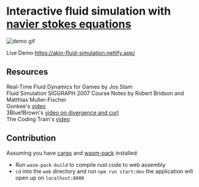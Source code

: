 # Interactive fluid simulation with [navier stokes equations](https://en.wikipedia.org/wiki/Navier%E2%80%93Stokes_equations)<br>

![demo gif](https://res.cloudinary.com/nettik-technologies/image/upload/v1643671926/sim.gif)

Live Demo https://akin-fluid-simulation.netlify.app/

## Resources<br>

Real-Time Fluid Dynamics for Games by Jos Stam <br>
Fluid Simulation SIGGRAPH 2007 Course Notes by Robert Bridson and Matthias Muller-Fischer<br>
Gonkee's [video](https://www.youtube.com/watch?v=qsYE1wMEMPA&t)<br>
3Blue1Brown's [video on divergence and curl](https://www.youtube.com/watch?v=rB83DpBJQsE&t)<br>
The Coding Train's [video](https://www.youtube.com/watch?v=alhpH6ECFvQ&t)<br>

## Contribution

Assuming you have [cargo](https://doc.rust-lang.org/cargo/getting-started/installation.html) and [wasm-pack](https://rustwasm.github.io/wasm-pack/installer/) installed:

- Run `wasm-pack-build` to compile rust code to web assembly<br>
- `cd` into the `web` directory and run `npm run start:dev` the application will open up on `localhost:8000`
